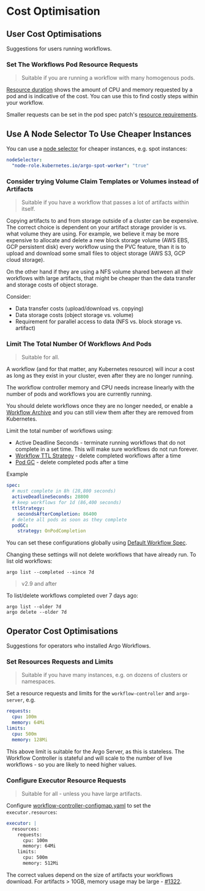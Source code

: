 # Cost Optimisation

## User Cost Optimisations

Suggestions for users running workflows.

### Set The Workflows Pod Resource Requests 

> Suitable if you are running a workflow with many homogenous pods.

[Resource duration](resource-duration.md) shows the amount of CPU and memory requested by a pod and is indicative of the cost. You can use this to find costly steps within your workflow.

Smaller requests can be set in the pod spec patch's [resource requirements](fields.md#resourcerequirements). 

## Use A Node Selector To Use Cheaper Instances

You can use a [node selector](fields.md#nodeselector) for cheaper instances, e.g. spot instances:

```yaml
nodeSelector:
  "node-role.kubernetes.io/argo-spot-worker": "true"
```

### Consider trying Volume Claim Templates or Volumes instead of Artifacts

> Suitable if you have a workflow that passes a lot of artifacts within itself.

Copying artifacts to and from storage outside of a cluster can be expensive. The correct choice is dependent on your artifact storage provider is vs. what volume they are using. For example, we believe it may be more expensive to allocate and delete a new block storage volume (AWS EBS, GCP persistent disk) every workflow using the PVC feature, than it is to upload and download some small files to object storage (AWS S3, GCP cloud storage).

On the other hand if they are using a NFS volume shared between all their workflows with large artifacts, that might be cheaper than the data transfer and storage costs of object storage.

Consider:

* Data transfer costs (upload/download vs. copying)
* Data storage costs (object storage vs. volume)
* Requirement for parallel access to data (NFS vs. block storage vs. artifact)
### Limit The Total Number Of Workflows And Pods

> Suitable for all.

A workflow (and for that matter, any Kubernetes resource) will incur a cost as long as they exist in your cluster, even after they are no longer running.

The workflow controller memory and CPU needs increase linearly with the number of pods and workflows you are currently running.

You should delete workflows once they are no longer needed, or enable a [Workflow Archive](workflow-archive.md) and you can still view them after they are removed from Kubernetes.

Limit the total number of workflows using:

* Active Deadline Seconds - terminate running workflows that do not complete in a set time. This will make sure workflows do not run forever.
* [Workflow TTL Strategy](fields.md#ttlstrategy) - delete completed workflows after a time
* [Pod GC](fields.md#podgc) - delete completed pods after a time

Example

```yaml
spec:
  # must complete in 8h (28,800 seconds)
  activeDeadlineSeconds: 28800
  # keep workflows for 1d (86,400 seconds)
  ttlStrategy:
    secondsAfterCompletion: 86400
  # delete all pods as soon as they complete
  podGC:
    strategy: OnPodCompletion
```

You can set these configurations globally using [Default Workflow Spec](default-workflow-specs.md).

Changing these settings will not delete workflows that have already run. To list old workflows:

```
argo list --completed --since 7d
```

> v2.9 and after

To list/delete workflows completed over 7 days ago:

```
argo list --older 7d
argo delete --older 7d
```

## Operator Cost Optimisations

Suggestions for operators who installed Argo Workflows.

### Set Resources Requests and Limits

> Suitable if you have many instances, e.g. on dozens of clusters or namespaces.

Set a resource requests and limits for the `workflow-controller` and `argo-server`, e.g. 

```yaml
requests:
  cpu: 100m
  memory: 64Mi
limits:
  cpu: 500m
  memory: 128Mi
```

This above limit is suitable for the Argo Server, as this is stateless. The Workflow Controller is stateful and will scale to the number of live workflows - so you are likely to need higher values.

### Configure Executor Resource Requests

> Suitable for all - unless you have large artifacts.

Configure [workflow-controller-configmap.yaml](workflow-controller-configmap.yaml) to set the `executor.resources`:

```yaml
executor: |
  resources:
    requests:
      cpu: 100m
      memory: 64Mi
    limits:
      cpu: 500m
      memory: 512Mi
```

The correct values depend on the size of artifacts your workflows download. For artifacts > 10GB, memory usage may be large - [#1322](https://github.com/argoproj/argo-workflows/issues/1322).
